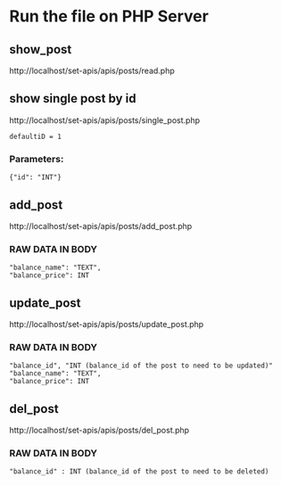 # Run the file on PHP Server

## show_post
http://localhost/set-apis/apis/posts/read.php

##  show single post by id
http://localhost/set-apis/apis/posts/single_post.php

    defaultiD = 1
### Parameters:
    {"id": "INT"}

## add_post
http://localhost/set-apis/apis/posts/add_post.php
### RAW DATA IN BODY
    "balance_name": "TEXT",
    "balance_price": INT

## update_post
http://localhost/set-apis/apis/posts/update_post.php
### RAW DATA IN BODY
    "balance_id", "INT (balance_id of the post to need to be updated)"
    "balance_name": "TEXT",
    "balance_price": INT

## del_post
http://localhost/set-apis/apis/posts/del_post.php
### RAW DATA IN BODY
    "balance_id" : INT (balance_id of the post to need to be deleted)
